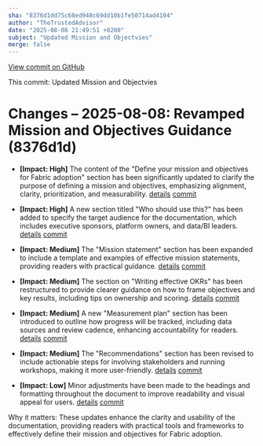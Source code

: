 ```yaml
---
sha: "8376d1dd75c68ed948c69dd10b1fe50714ad4104"
author: "TheTrustedAdvisor"
date: "2025-08-08 21:49:51 +0200"
subject: "Updated Mission and Objectvies"
merge: false
---
```


[View commit on GitHub](https://github.com/TheTrustedAdvisor/FabricAdoptionFramework/commit/8376d1dd75c68ed948c69dd10b1fe50714ad4104)

This commit: Updated Mission and Objectvies

# Changes – 2025-08-08: Revamped Mission and Objectives Guidance (8376d1d)

- **[Impact: High]** The content of the "Define your mission and objectives for Fabric adoption" section has been significantly updated to clarify the purpose of defining a mission and objectives, emphasizing alignment, clarity, prioritization, and measurability. [details](/docs/about/changes/2025-08-08-updated-mission-and-objectives) [commit](https://github.com/TheTrustedAdvisor/FabricAdoptionFramework/commit/8376d1dd75c68ed948c69dd10b1fe50714ad4104)

- **[Impact: High]** A new section titled "Who should use this?" has been added to specify the target audience for the documentation, which includes executive sponsors, platform owners, and data/BI leaders. [details](/docs/about/changes/2025-08-08-updated-mission-and-objectives) [commit](https://github.com/TheTrustedAdvisor/FabricAdoptionFramework/commit/8376d1dd75c68ed948c69dd10b1fe50714ad4104)

- **[Impact: Medium]** The "Mission statement" section has been expanded to include a template and examples of effective mission statements, providing readers with practical guidance. [details](/docs/about/changes/2025-08-08-updated-mission-and-objectives) [commit](https://github.com/TheTrustedAdvisor/FabricAdoptionFramework/commit/8376d1dd75c68ed948c69dd10b1fe50714ad4104)

- **[Impact: Medium]** The section on "Writing effective OKRs" has been restructured to provide clearer guidance on how to frame objectives and key results, including tips on ownership and scoring. [details](/docs/about/changes/2025-08-08-updated-mission-and-objectives) [commit](https://github.com/TheTrustedAdvisor/FabricAdoptionFramework/commit/8376d1dd75c68ed948c69dd10b1fe50714ad4104)

- **[Impact: Medium]** A new "Measurement plan" section has been introduced to outline how progress will be tracked, including data sources and review cadence, enhancing accountability for readers. [details](/docs/about/changes/2025-08-08-updated-mission-and-objectives) [commit](https://github.com/TheTrustedAdvisor/FabricAdoptionFramework/commit/8376d1dd75c68ed948c69dd10b1fe50714ad4104)

- **[Impact: Medium]** The "Recommendations" section has been revised to include actionable steps for involving stakeholders and running workshops, making it more user-friendly. [details](/docs/about/changes/2025-08-08-updated-mission-and-objectives) [commit](https://github.com/TheTrustedAdvisor/FabricAdoptionFramework/commit/8376d1dd75c68ed948c69dd10b1fe50714ad4104)

- **[Impact: Low]** Minor adjustments have been made to the headings and formatting throughout the document to improve readability and visual appeal for users. [details](/docs/about/changes/2025-08-08-updated-mission-and-objectives) [commit](https://github.com/TheTrustedAdvisor/FabricAdoptionFramework/commit/8376d1dd75c68ed948c69dd10b1fe50714ad4104)

Why it matters: These updates enhance the clarity and usability of the documentation, providing readers with practical tools and frameworks to effectively define their mission and objectives for Fabric adoption.
